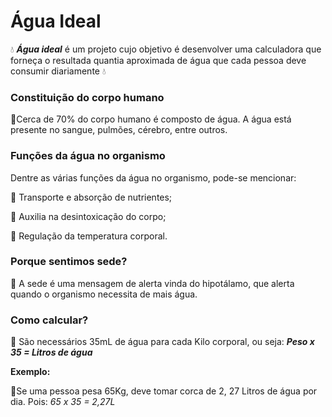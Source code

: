 # Água Ideal

💧 **_Água ideal_** é um projeto cujo objetivo é desenvolver uma calculadora que forneça o resultada quantia aproximada de água que cada pessoa deve consumir diariamente 💧

### Constituição do corpo humano
🔹Cerca de 70% do corpo humano é composto de água. A água está presente no sangue, pulmões, cérebro, entre outros.

### Funções da água no organismo
Dentre as várias funções da água no organismo, pode-se mencionar:

🔹 Transporte e absorção de nutrientes;

🔹 Auxilia na desintoxicação do corpo;

🔹 Regulação da temperatura corporal.

### Porque sentimos sede?
🔹 A sede é uma mensagem de alerta vinda do hipotálamo, que alerta quando o organismo necessita de mais água.

### Como calcular?
🔹 São necessários 35mL de água para cada Kilo corporal, ou seja: **_Peso x 35 = Litros de água_**

**Exemplo:**

🔹Se uma pessoa pesa 65Kg, deve tomar corca de 2, 27 Litros de água por dia. Pois: _65 x 35 = 2,27L_
